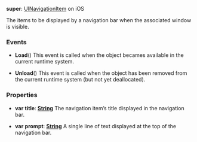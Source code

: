 **super**: [UINavigationItem](UINavigationItem.md) on iOS

The items to be displayed by a navigation bar when the associated window is visible.

### Events

* **Load**()
This event is called when the object becames available in the current runtime system.

* **Unload**()
This event is called when the object has been removed from the current runtime system (but not yet deallocated).



### Properties

* **var** **title**: **[String](../gravity/types.md)**
The navigation item’s title displayed in the navigation bar.

* **var** **prompt**: **[String](../gravity/types.md)**
A single line of text displayed at the top of the navigation bar.





